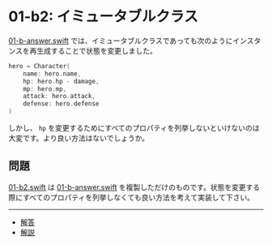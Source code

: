 # 01-b2: イミュータブルクラス

[01-b-answer.swift](01-b-answer.swift) では、イミュータブルクラスであっても次のようにインスタンスを再生成することで状態を変更しました。

```swift
hero = Character(
    name: hero.name,
    hp: hero.hp - damage,
    mp: hero.mp,
    attack: hero.attack,
    defense: hero.defense
)
```

しかし、 `hp` を変更するためにすべてのプロパティを列挙しないといけないのは大変です。より良い方法はないでしょうか。

## 問題

[01-b2.swift](01-b2.swift) は [01-b-answer.swift](01-b-answer.swift) を複製しただけのものです。状態を変更する際にすべてのプロパティを列挙しなくても良い方法を考えて実装して下さい。

---

- [解答](01-b2-answer.swift)
- [解説](01-b2-answer.md)

